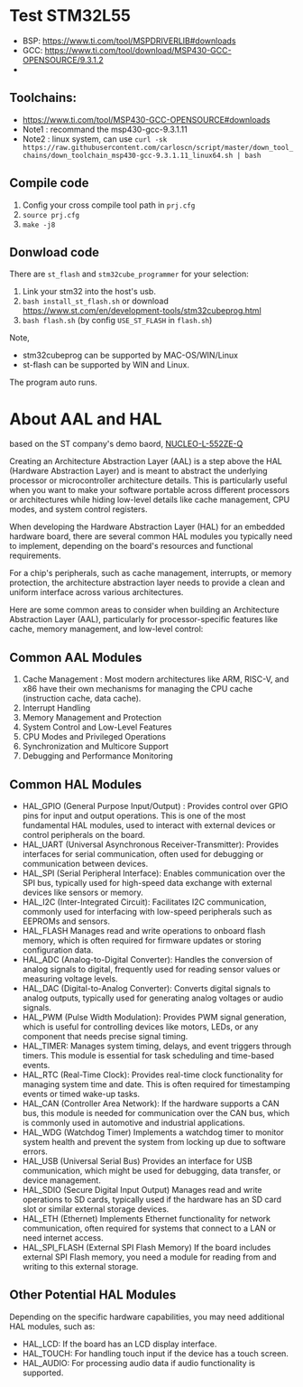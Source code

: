 # Test STM32L55

* BSP: https://www.ti.com/tool/MSPDRIVERLIB#downloads
* GCC: https://www.ti.com/tool/download/MSP430-GCC-OPENSOURCE/9.3.1.2
*

## Toolchains:
* https://www.ti.com/tool/MSP430-GCC-OPENSOURCE#downloads
* Note1 : recommand the msp430-gcc-9.3.1.11
* Note2 : linux system, can use `curl -sk https://raw.githubusercontent.com/carloscn/script/master/down_tool_chains/down_toolchain_msp430-gcc-9.3.1.11_linux64.sh | bash`

## Compile code

1. Config your cross compile tool path in `prj.cfg`
2. `source prj.cfg`
3. `make -j8`

## Donwload code

There are `st_flash` and `stm32cube_programmer` for your selection:
1. Link your stm32 into the host's usb.
2. `bash install_st_flash.sh` or download https://www.st.com/en/development-tools/stm32cubeprog.html
3. `bash flash.sh` (by config `USE_ST_FLASH` in `flash.sh`)

Note,
* stm32cubeprog can be supported by MAC-OS/WIN/Linux
* st-flash can be supported by WIN and Linux.

The program auto runs.

# About AAL and HAL

based on the ST company's demo baord, [NUCLEO-L-552ZE-Q](https://www.st.com/en/evaluation-tools/nucleo-l552ze-q.html)

Creating an Architecture Abstraction Layer (AAL) is a step above the HAL (Hardware Abstraction Layer) and is meant to abstract the underlying processor or microcontroller architecture details. This is particularly useful when you want to make your software portable across different processors or architectures while hiding low-level details like cache management, CPU modes, and system control registers.

When developing the Hardware Abstraction Layer (HAL) for an embedded hardware board, there are several common HAL modules you typically need to implement, depending on the board's resources and functional requirements.

For a chip's peripherals, such as cache management, interrupts, or memory protection, the architecture abstraction layer needs to provide a clean and uniform interface across various architectures.

Here are some common areas to consider when building an Architecture Abstraction Layer (AAL), particularly for processor-specific features like cache, memory management, and low-level control:

## Common AAL Modules

1. Cache Management : Most modern architectures like ARM, RISC-V, and x86 have their own mechanisms for managing the CPU cache (instruction cache, data cache).
2. Interrupt Handling
3. Memory Management and Protection
4. System Control and Low-Level Features
5. CPU Modes and Privileged Operations
6. Synchronization and Multicore Support
7. Debugging and Performance Monitoring

## Common HAL Modules

* HAL_GPIO (General Purpose Input/Output) : Provides control over GPIO pins for input and output operations. This is one of the most fundamental HAL modules, used to interact with external devices or control peripherals on the board.
* HAL_UART (Universal Asynchronous Receiver-Transmitter): Provides interfaces for serial communication, often used for debugging or communication between devices.
* HAL_SPI (Serial Peripheral Interface): Enables communication over the SPI bus, typically used for high-speed data exchange with external devices like sensors or memory.
* HAL_I2C (Inter-Integrated Circuit): Facilitates I2C communication, commonly used for interfacing with low-speed peripherals such as EEPROMs and sensors.
* HAL_FLASH Manages read and write operations to onboard flash memory, which is often required for firmware updates or storing configuration data.
* HAL_ADC (Analog-to-Digital Converter): Handles the conversion of analog signals to digital, frequently used for reading sensor values or measuring voltage levels.
* HAL_DAC (Digital-to-Analog Converter): Converts digital signals to analog outputs, typically used for generating analog voltages or audio signals.
* HAL_PWM (Pulse Width Modulation): Provides PWM signal generation, which is useful for controlling devices like motors, LEDs, or any component that needs precise signal timing.
* HAL_TIMER: Manages system timing, delays, and event triggers through timers. This module is essential for task scheduling and time-based events.
* HAL_RTC (Real-Time Clock): Provides real-time clock functionality for managing system time and date. This is often required for timestamping events or timed wake-up tasks.
* HAL_CAN (Controller Area Network): If the hardware supports a CAN bus, this module is needed for communication over the CAN bus, which is commonly used in automotive and industrial applications.
* HAL_WDG (Watchdog Timer) Implements a watchdog timer to monitor system health and prevent the system from locking up due to software errors.
* HAL_USB (Universal Serial Bus) Provides an interface for USB communication, which might be used for debugging, data transfer, or device management.
* HAL_SDIO (Secure Digital Input Output) Manages read and write operations to SD cards, typically used if the hardware has an SD card slot or similar external storage devices.
* HAL_ETH (Ethernet) Implements Ethernet functionality for network communication, often required for systems that connect to a LAN or need internet access.
* HAL_SPI_FLASH (External SPI Flash Memory) If the board includes external SPI Flash memory, you need a module for reading from and writing to this external storage.

## Other Potential HAL Modules
Depending on the specific hardware capabilities, you may need additional HAL modules, such as:

* HAL_LCD: If the board has an LCD display interface.
* HAL_TOUCH: For handling touch input if the device has a touch screen.
* HAL_AUDIO: For processing audio data if audio functionality is supported.